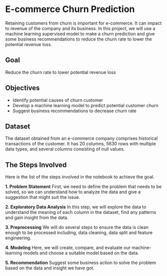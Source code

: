 # E-commerce Churn Prediction

Retaining customers from churn is important for e-commerce. It can impact to revenue of the company and its business. In this project, we will use a machine learning supervised model to make a churn prediction and give some business recommendations to reduce the churn rate to lower the potential revenue loss.

## Goal
Reduce the churn rate to lower potential revenue loss

## Objectives
- Identify potential causes of churn customer
- Develop a machine learning model to predict potential customer churn
- Suggest business recommendations to decrease churn rate

## Dataset
The dataset obtained from an e-commerce company comprises historical transactions of the customer. It has 20 columns, 5630 rows with multiple data types, and several columns consisting of null values.

## The Steps Involved
Here is the list of the steps involved in the notebook to achieve the goal.

**1. Problem Statement**
First, we need to define the problem that needs to be solved, so we can understand how to analyze the data and give a suggestion that might suit the issue.

**2. Exploratory Data Analysis**
In this step, we will explore the data to understand the meaning of each column in the dataset, find any patterns and gain insight from the data.

**3. Preprocessing**
We will do several steps to ensure the data is clean enough to be processed including, data cleaning, data split and feature engineering.

**4. Modeling**
Here, we will create, compare, and evaluate our machine-learning models and choose a suitable model based on the data.

**5. Recommendation**
Suggest some business action to solve the problem based on the data and insight we have got.
